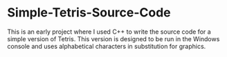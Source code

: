 # Simple-Tetris-Source-Code
This is an early project where I used C++ to write the source code for a simple version of Tetris. This version is designed to be run in the Windows console and uses alphabetical characters in substitution for graphics.
